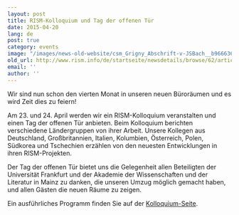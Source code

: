 ```yaml
---
layout: post
title: RISM-Kolloquium und Tag der offenen Tür
date: 2015-04-20
lang: de
post: true
category: events
image: "/images/news-old-website/csm_Grigny_Abschrift-v-JSBach__b9666366c3.jpg"
old_url: http://www.rism.info/de/startseite/newsdetails/browse/62/article/64/rism-colloquium-and-open-house.html
email: ''
author: ''
---
```


Wir sind nun schon den vierten Monat in unseren neuen Büroräumen und es wird Zeit dies zu feiern!


Am 23. und 24. April werden wir ein RISM-Kolloquium veranstalten und einen Tag der offenen Tür anbieten. Beim Kolloquium berichten verschiedene Ländergruppen von ihrer Arbeit. Unsere Kollegen aus Deutschland, Großbritannien, Italien, Kolumbien, Österreich, Polen, Südkorea und Tschechien erzählen von den neuesten Entwicklungen in ihren RISM-Projekten.

Der Tag der offenen Tür bietet uns die Gelegenheit allen Beteiligten der Universität Frankfurt und der Akademie der Wissenschaften und der Literatur in Mainz zu danken, die unseren Umzug möglich gemacht haben, und allen Gästen die neuen Räume zu zeigen.


Ein ausführliches Programm finden Sie auf der [Kolloquium-Seite](/publications/conferences/colloquium-2015.html).

